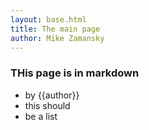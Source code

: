 ```yaml
---
layout: base.html
title: The main page
author: Mike Zamansky
---
```



### THis page is in markdown

 * by {{author}}
 * this should
 * be a list

